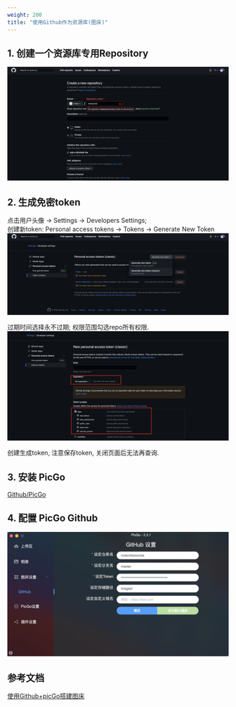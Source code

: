 ```yaml
---
weight: 200
title: "使用Github作为资源库(图床)"
---
```


## 1. 创建一个资源库专用Repository
![](https://raw.githubusercontent.com/nctsc/resources/master/images/202304171650868.png)  

## 2. 生成免密token
点击用户头像 -> Settings -> Developers Settings;  
创建新token: Personal access tokens -> Tokens -> Generate New Token  
![](https://raw.githubusercontent.com/nctsc/resources/master/images/202304171653555.png)  
  
过期时间选择永不过期; 权限范围勾选repo所有权限.  
 ![](https://raw.githubusercontent.com/nctsc/resources/master/images/202304171655474.png)  

创建生成token, 注意保存token, 关闭页面后无法再查询.  

## 3. 安装 PicGo
[Github/PicGo](https://github.com/Molunerfinn/PicGo)  

## 4. 配置 PicGo Github
![](https://raw.githubusercontent.com/nctsc/resources/master/images/202304171701090.png)  

## 参考文档
[使用Github+picGo搭建图床](https://zhuanlan.zhihu.com/p/489236769)  
